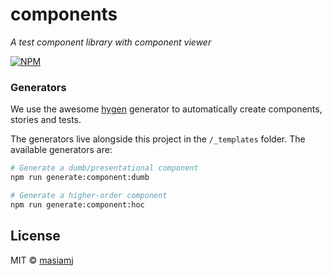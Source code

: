 # components

_A test component library with component viewer_

[![NPM](https://img.shields.io/npm/v/components.svg)](https://www.npmjs.com/package/components)

### Generators

We use the awesome [hygen](http://www.hygen.io/) generator to automatically create components, stories and tests.

The generators live alongside this project in the `/_templates` folder. The available generators are:

```bash
# Generate a dumb/presentational component
npm run generate:component:dumb

# Generate a higher-order component
npm run generate:component:hoc
```

## License

MIT © [masiamj](https://github.com/masiamj)
